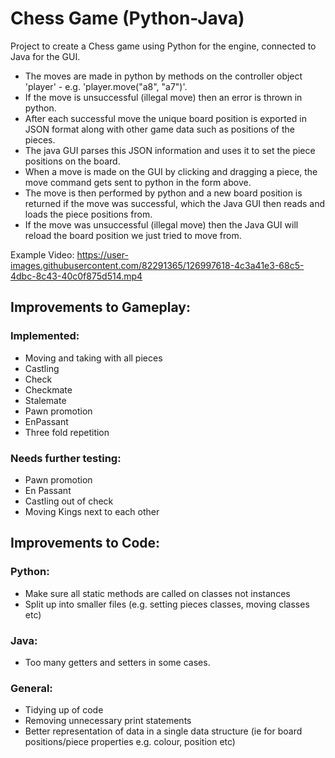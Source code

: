 # Chess Game (Python-Java)
Project to create a Chess game using Python for the engine, connected to Java for the GUI.
* The moves are made in python by methods on the controller object 'player' - e.g. 'player.move("a8", "a7")'.
* If the move is unsuccessful (illegal move) then an error is thrown in python.
* After each successful move the unique board position is exported in JSON format along with other game data
  such as positions of the pieces.
* The java GUI parses this JSON information and uses it to set the piece positions on the board.
* When a move is made on the GUI by clicking and dragging a piece, the move command gets sent to
  python in the form above.
* The move is then performed by python and a new board position is returned if the move was
  successful, which the Java GUI then reads and loads the piece positions from.
* If the move was unsuccessful (illegal move) then the Java GUI will reload the board position
    we just tried to move from.

Example Video:
https://user-images.githubusercontent.com/82291365/126997618-4c3a41e3-68c5-4dbc-8c43-40c0f875d514.mp4



## Improvements to Gameplay:
### Implemented:
* Moving and taking with all pieces
* Castling
* Check
* Checkmate
* Stalemate
* Pawn promotion
* EnPassant
* Three fold repetition

### Needs further testing:
* Pawn promotion
* En Passant
* Castling out of check
* Moving Kings next to each other

## Improvements to Code:
### Python:
* Make sure all static methods are called on classes not instances
* Split up into smaller files (e.g. setting pieces classes, moving classes etc)
### Java:
* Too many getters and setters in some cases.
### General:
* Tidying up of code
* Removing unnecessary print statements
* Better representation of data in a single data structure (ie for board positions/piece properties e.g. colour, position etc)
